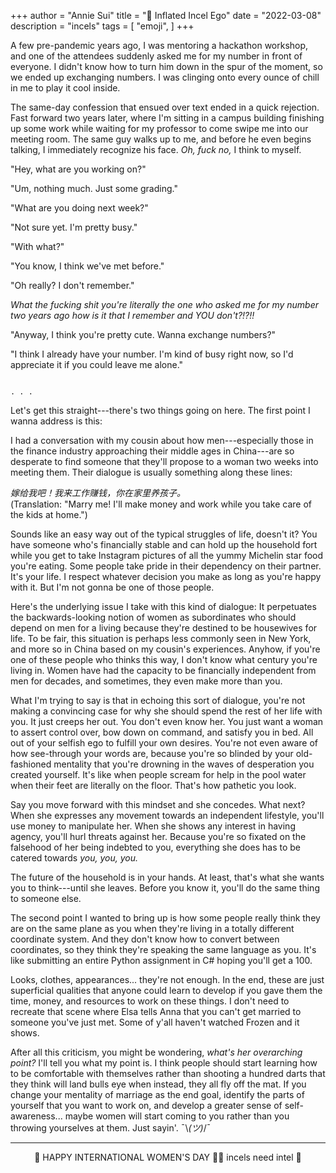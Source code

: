 +++
author = "Annie Sui"
title = "🧴 Inflated Incel Ego"
date = "2022-03-08"
description = "incels"
tags = [
    "emoji",
]
+++

A few pre-pandemic years ago, I was mentoring a hackathon workshop, and one of the attendees suddenly asked me for my number in front of everyone. I didn't know how to turn him down in the spur of the moment, so we ended up exchanging numbers. I was clinging onto every ounce of chill in me to play it cool inside.

The same-day confession that ensued over text ended in a quick rejection. Fast forward two years later, where I'm sitting in a campus building finishing up some work while waiting for my professor to come swipe me into our meeting room. The same guy walks up to me, and before he even begins talking, I immediately recognize his face. <i>Oh, fuck no,</i> I think to myself.

"Hey, what are you working on?"

"Um, nothing much. Just some grading."

"What are you doing next week?"

"Not sure yet. I'm pretty busy."

"With what?"

"You know, I think we've met before."

"Oh really? I don't remember."

<i>What the fucking shit you're literally the one who asked me for my number two years ago how is it that I remember and YOU don't?!?!!</i><br>

"Anyway, I think you're pretty cute. Wanna exchange numbers?"

"I think I already have your number. I'm kind of busy right now, so I'd appreciate it if you could leave me alone."

																												. . .


Let's get this straight---there's two things going on here. The first point I wanna address is this: 

I had a conversation with my cousin about how men---especially those in the finance industry approaching their middle ages in China---are so desperate to find someone that they'll propose to a woman two weeks into meeting them. Their dialogue is usually something along these lines:

<i>嫁给我吧！我来工作赚钱，你在家里养孩子。</i> <br>
(Translation: "Marry me! I'll make money and work while you take care of the kids at home.")

Sounds like an easy way out of the typical struggles of life, doesn't it? You have someone who's financially stable and can hold up the household fort while you get to take Instagram pictures of all the yummy Michelin star food you're eating. Some people take pride in their dependency on their partner. It's your life. I respect whatever decision you make as long as you're happy with it. But I'm not gonna be one of those people.

Here's the underlying issue I take with this kind of dialogue: It perpetuates the backwards-looking notion of women as subordinates who should depend on men for a living because they're destined to be housewives for life. To be fair, this situation is perhaps less commonly seen in New York, and more so in China based on my cousin's experiences. Anyhow, if you're one of these people who thinks this way, I don't know what century you're living in. Women have had the capacity to be financially independent from men for decades, and sometimes, they even make more than you. 

What I'm trying to say is that in echoing this sort of dialogue, you're not making a convincing case for why she should spend the rest of her life with you. It just creeps her out. You don't even know her. You just want a woman to assert control over, bow down on command, and satisfy you in bed. All out of your selfish ego to fulfill your own desires. You're not even aware of how see-through your words are, because you're so blinded by your old-fashioned mentality that you're drowning in the waves of desperation you created yourself. It's like when people scream for help in the pool water when their feet are literally on the floor. That's how pathetic you look.

Say you move forward with this mindset and she concedes. What next? When she expresses any movement towards an independent lifestyle, you'll use money to manipulate her. When she shows any interest in having agency, you'll hurl threats against her. Because you're so fixated on the falsehood of her being indebted to you, everything she does has to be catered towards <i>you, you, you.</i>

The future of the household is in your hands. At least, that's what she wants you to think---until she leaves. Before you know it, you'll do the same thing to someone else. 

The second point I wanted to bring up is how some people really think they are on the same plane as you when they're living in a totally different coordinate system. And they don't know how to convert between coordinates, so they think they're speaking the same language as you. It's like submitting an entire Python assignment in C# hoping you'll get a 100. 

Looks, clothes, appearances... they're not enough. In the end, these are just superficial qualities that anyone could learn to develop if you gave them the time, money, and resources to work on these things. I don't need to recreate that scene where Elsa tells Anna that you can't get married to someone you've just met. Some of y'all haven't watched Frozen and it shows.

After all this criticism, you might be wondering, <i>what's her overarching point?</i> I'll tell you what my point is. I think people should start learning how to be comfortable with themselves rather than shooting a hundred darts that they think will land bulls eye when instead, they all fly off the mat. If you change your mentality of marriage as the end goal, identify the parts of yourself that you want to work on, and develop a greater sense of self-awareness... maybe women will start coming to you rather than you throwing yourselves at them. Just sayin'. ¯\\_(ツ)_/¯


***
<div style="text-align: center">
<p><span class="nowrap"><span class="emojify">👩</span> HAPPY INTERNATIONAL WOMEN'S DAY 👩‍🦳 </span><span class="nowrap"><span class="emojify">incels need intel 🧠</span></span><span class="nowrap"><span class="emojify"></span><span class="emojify"></span></p>
</span>